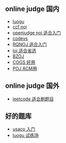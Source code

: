 ## online judge 国内

 - [luogu](https://www.luogu.org/)
 - [ccf noi](http://oj.noi.cn/oj/#main/home)
 - [openjudge noi 适合入门](http://noi.openjudge.cn/)
 - [codevs](http://www.codevs.cn/)
 - [RQNOJ 适合入门](http://www.rqnoj.cn/)
 - [loj 适合省选](https://loj.ac/)
 - [BZOJ](https://www.lydsy.com/JudgeOn)
 - [COGS 好用](www.cogs.pro:8080)
 - [POJ ACM用]()


## online judge 国外

 - [leetcode 适合刷题目](https://leetcode.com/)


## 好的题库

- [usaco 入门]()
- [luogu 试练场]()
